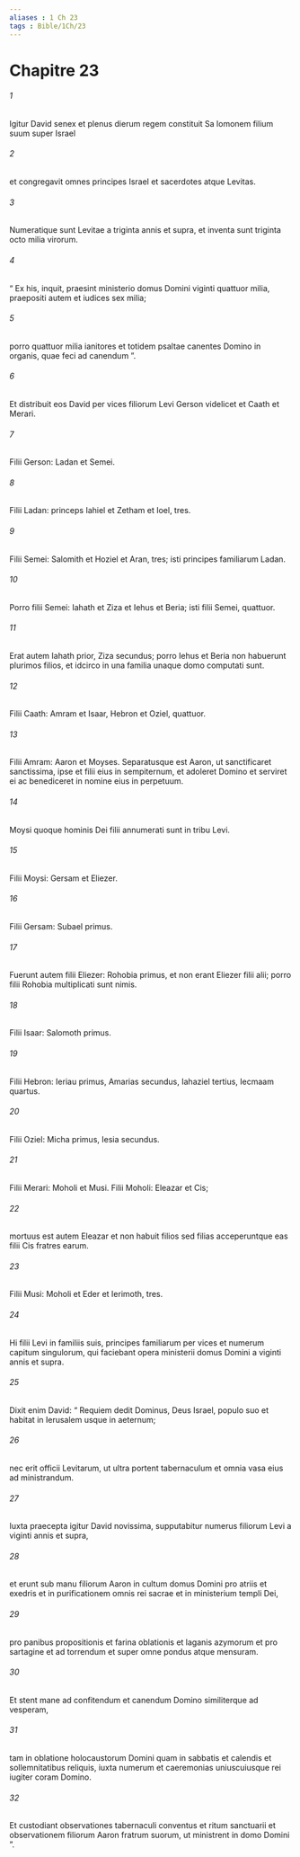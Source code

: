 ```yaml
---
aliases : 1 Ch 23
tags : Bible/1Ch/23
---
```


# Chapitre 23

###### 1
Igitur David senex et plenus dierum regem constituit Sa lomonem filium suum super Israel 
###### 2
et congregavit omnes principes Israel et sacerdotes atque Levitas.
###### 3
Numeratique sunt Levitae a triginta annis et supra, et inventa sunt triginta octo milia virorum. 
###### 4
“ Ex his, inquit, praesint ministerio domus Domini viginti quattuor milia, praepositi autem et iudices sex milia; 
###### 5
porro quattuor milia ianitores et totidem psaltae canentes Domino in organis, quae feci ad canendum ”.
###### 6
Et distribuit eos David per vices filiorum Levi Gerson videlicet et Caath et Merari.
###### 7
Filii Gerson: Ladan et Semei. 
###### 8
Filii Ladan: princeps Iahiel et Zetham et Ioel, tres. 
###### 9
Filii Semei: Salomith et Hoziel et Aran, tres; isti principes familiarum Ladan. 
###### 10
Porro filii Semei: Iahath et Ziza et Iehus et Beria; isti filii Semei, quattuor. 
###### 11
Erat autem Iahath prior, Ziza secundus; porro Iehus et Beria non habuerunt plurimos filios, et idcirco in una familia unaque domo computati sunt.
###### 12
Filii Caath: Amram et Isaar, Hebron et Oziel, quattuor. 
###### 13
Filii Amram: Aaron et Moyses. Separatusque est Aaron, ut sanctificaret sanctissima, ipse et filii eius in sempiternum, et adoleret Domino et serviret ei ac benediceret in nomine eius in perpetuum. 
###### 14
Moysi quoque hominis Dei filii annumerati sunt in tribu Levi. 
###### 15
Filii Moysi: Gersam et Eliezer. 
###### 16
Filii Gersam: Subael primus. 
###### 17
Fuerunt autem filii Eliezer: Rohobia primus, et non erant Eliezer filii alii; porro filii Rohobia multiplicati sunt nimis. 
###### 18
Filii Isaar: Salomoth primus. 
###### 19
Filii Hebron: Ieriau primus, Amarias secundus, Iahaziel tertius, Iecmaam quartus. 
###### 20
Filii Oziel: Micha primus, Iesia secundus.
###### 21
Filii Merari: Moholi et Musi. Filii Moholi: Eleazar et Cis; 
###### 22
mortuus est autem Eleazar et non habuit filios sed filias acceperuntque eas filii Cis fratres earum. 
###### 23
Filii Musi: Moholi et Eder et Ierimoth, tres.
###### 24
Hi filii Levi in familiis suis, principes familiarum per vices et numerum capitum singulorum, qui faciebant opera ministerii domus Domini a viginti annis et supra.
###### 25
Dixit enim David: “ Requiem dedit Dominus, Deus Israel, populo suo et habitat in Ierusalem usque in aeternum; 
###### 26
nec erit officii Levitarum, ut ultra portent tabernaculum et omnia vasa eius ad ministrandum. 
###### 27
Iuxta praecepta igitur David novissima, supputabitur numerus filiorum Levi a viginti annis et supra, 
###### 28
et erunt sub manu filiorum Aaron in cultum domus Domini pro atriis et exedris et in purificationem omnis rei sacrae et in ministerium templi Dei, 
###### 29
pro panibus propositionis et farina oblationis et laganis azymorum et pro sartagine et ad torrendum et super omne pondus atque mensuram. 
###### 30
Et stent mane ad confitendum et canendum Domino similiterque ad vesperam, 
###### 31
tam in oblatione holocaustorum Domini quam in sabbatis et calendis et sollemnitatibus reliquis, iuxta numerum et caeremonias uniuscuiusque rei iugiter coram Domino. 
###### 32
Et custodiant observationes tabernaculi conventus et ritum sanctuarii et observationem filiorum Aaron fratrum suorum, ut ministrent in domo Domini ”.

